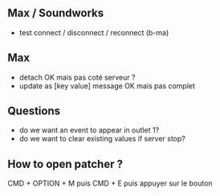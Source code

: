 ## Max / Soundworks

- test connect / disconnect / reconnect (b-ma)

## Max

- detach OK mais pas coté serveur ?
- update as [key value] message OK mais pas complet


## Questions

- do we want an event to appear in outlet 1?
- do we want to clear existing values if server stop?

## How to open patcher ?
CMD + OPTION + M puis CMD + E puis appuyer sur le bouton
